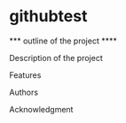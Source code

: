 # githubtest

*** outline of the project ****


Description of the project 

Features 

Authors

Acknowledgment 
